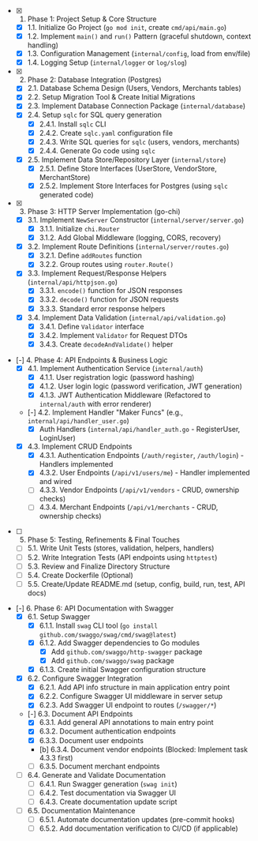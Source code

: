 - [x] 1. Phase 1: Project Setup & Core Structure
  - [x] 1.1. Initialize Go Project (`go mod init`, create `cmd/api/main.go`)
  - [x] 1.2. Implement `main()` and `run()` Pattern (graceful shutdown, context handling)
  - [x] 1.3. Configuration Management (`internal/config`, load from env/file)
  - [x] 1.4. Logging Setup (`internal/logger` or `log/slog`)
- [x] 2. Phase 2: Database Integration (Postgres)
  - [x] 2.1. Database Schema Design (Users, Vendors, Merchants tables)
  - [x] 2.2. Setup Migration Tool & Create Initial Migrations
  - [x] 2.3. Implement Database Connection Package (`internal/database`)
  - [x] 2.4. Setup `sqlc` for SQL query generation
    - [x] 2.4.1. Install `sqlc` CLI
    - [x] 2.4.2. Create `sqlc.yaml` configuration file
    - [x] 2.4.3. Write SQL queries for `sqlc` (users, vendors, merchants)
    - [x] 2.4.4. Generate Go code using `sqlc`
  - [x] 2.5. Implement Data Store/Repository Layer (`internal/store`)
    - [x] 2.5.1. Define Store Interfaces (UserStore, VendorStore, MerchantStore)
    - [x] 2.5.2. Implement Store Interfaces for Postgres (using `sqlc` generated code)
- [x] 3. Phase 3: HTTP Server Implementation (go-chi)
  - [x] 3.1. Implement `NewServer` Constructor (`internal/server/server.go`)
    - [x] 3.1.1. Initialize `chi.Router`
    - [x] 3.1.2. Add Global Middleware (logging, CORS, recovery)
  - [x] 3.2. Implement Route Definitions (`internal/server/routes.go`)
    - [x] 3.2.1. Define `addRoutes` function
    - [x] 3.2.2. Group routes using `router.Route()`
  - [x] 3.3. Implement Request/Response Helpers (`internal/api/httpjson.go`)
    - [x] 3.3.1. `encode()` function for JSON responses
    - [x] 3.3.2. `decode()` function for JSON requests
    - [x] 3.3.3. Standard error response helpers
  - [x] 3.4. Implement Data Validation (`internal/api/validation.go`)
    - [x] 3.4.1. Define `Validator` interface
    - [x] 3.4.2. Implement `Validator` for Request DTOs
    - [x] 3.4.3. Create `decodeAndValidate()` helper
- [-] 4. Phase 4: API Endpoints & Business Logic
  - [x] 4.1. Implement Authentication Service (`internal/auth`)
    - [x] 4.1.1. User registration logic (password hashing)
    - [x] 4.1.2. User login logic (password verification, JWT generation)
    - [x] 4.1.3. JWT Authentication Middleware (Refactored to `internal/auth` with error renderer)
  - [-] 4.2. Implement Handler "Maker Funcs" (e.g., `internal/api/handler_user.go`)
    - [x] Auth Handlers (`internal/api/handler_auth.go` - RegisterUser, LoginUser)
  - [x] 4.3. Implement CRUD Endpoints
    - [x] 4.3.1. Authentication Endpoints (`/auth/register`, `/auth/login`) - Handlers implemented
    - [x] 4.3.2. User Endpoints (`/api/v1/users/me`) - Handler implemented and wired
    - [ ] 4.3.3. Vendor Endpoints (`/api/v1/vendors` - CRUD, ownership checks)
    - [ ] 4.3.4. Merchant Endpoints (`/api/v1/merchants` - CRUD, ownership checks)
- [ ] 5. Phase 5: Testing, Refinements & Final Touches
  - [ ] 5.1. Write Unit Tests (stores, validation, helpers, handlers)
  - [ ] 5.2. Write Integration Tests (API endpoints using `httptest`)
  - [ ] 5.3. Review and Finalize Directory Structure
  - [ ] 5.4. Create Dockerfile (Optional)
  - [ ] 5.5. Create/Update README.md (setup, config, build, run, test, API docs)
- [-] 6. Phase 6: API Documentation with Swagger
  - [x] 6.1. Setup Swagger
    - [x] 6.1.1. Install `swag` CLI tool (`go install github.com/swaggo/swag/cmd/swag@latest`)
    - [x] 6.1.2. Add Swagger dependencies to Go modules
      - [x] Add `github.com/swaggo/http-swagger` package
      - [x] Add `github.com/swaggo/swag` package
    - [x] 6.1.3. Create initial Swagger configuration structure
  - [x] 6.2. Configure Swagger Integration
    - [x] 6.2.1. Add API info structure in main application entry point
    - [x] 6.2.2. Configure Swagger UI middleware in server setup
    - [x] 6.2.3. Add Swagger UI endpoint to routes (`/swagger/*`)
  - [-] 6.3. Document API Endpoints
    - [x] 6.3.1. Add general API annotations to main entry point
    - [x] 6.3.2. Document authentication endpoints
    - [x] 6.3.3. Document user endpoints
    - [b] 6.3.4. Document vendor endpoints (Blocked: Implement task 4.3.3 first)
    - [ ] 6.3.5. Document merchant endpoints
  - [ ] 6.4. Generate and Validate Documentation
    - [ ] 6.4.1. Run Swagger generation (`swag init`)
    - [ ] 6.4.2. Test documentation via Swagger UI
    - [ ] 6.4.3. Create documentation update script
  - [ ] 6.5. Documentation Maintenance
    - [ ] 6.5.1. Automate documentation updates (pre-commit hooks)
    - [ ] 6.5.2. Add documentation verification to CI/CD (if applicable)
